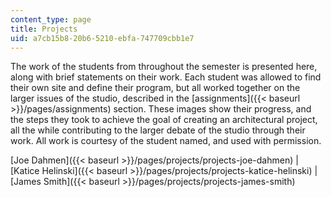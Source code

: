 ```yaml
---
content_type: page
title: Projects
uid: a7cb15b8-20b6-5210-ebfa-747709cbb1e7
---
```


The work of the students from throughout the semester is presented here, along with brief statements on their work. Each student was allowed to find their own site and define their program, but all worked together on the larger issues of the studio, described in the [assignments]({{< baseurl >}}/pages/assignments) section. These images show their progress, and the steps they took to achieve the goal of creating an architectural project, all the while contributing to the larger debate of the studio through their work. All work is courtesy of the student named, and used with permission.

[Joe Dahmen]({{< baseurl >}}/pages/projects/projects-joe-dahmen) | [Katice Helinski]({{< baseurl >}}/pages/projects/projects-katice-helinski) | [James Smith]({{< baseurl >}}/pages/projects/projects-james-smith)